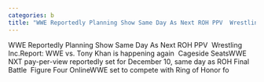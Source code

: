 ```yaml
---
categories: b
title: "WWE Reportedly Planning Show Same Day As Next ROH PPV  Wrestling Inc"
---
```

WWE Reportedly Planning Show Same Day As Next ROH PPV&nbsp;&nbsp;Wrestling Inc.Report: WWE vs. Tony Khan is happening again&nbsp;&nbsp;Cageside SeatsWWE NXT pay-per-view reportedly set for December 10, same day as ROH Final Battle&nbsp;&nbsp;Figure Four OnlineWWE set to compete with Ring of Honor fo